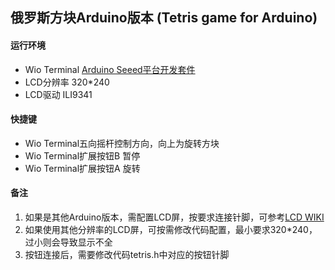 ## 俄罗斯方块Arduino版本 (Tetris game for Arduino)

#### 运行环境
* Wio Terminal [Arduino Seeed平台开发套件](https://wiki.seeedstudio.com/Wio-Terminal-Getting-Started/)
* LCD分辨率 320*240
* LCD驱动 ILI9341

#### 快捷键
* Wio Terminal五向摇杆控制方向，向上为旋转方块
* Wio Terminal扩展按钮B 暂停
* Wio Terminal扩展按钮A 旋转

#### 备注
1. 如果是其他Arduino版本，需配置LCD屏，按要求连接针脚，可参考[LCD WIKI](http://www.lcdwiki.com/zh/%E9%A6%96%E9%A1%B5#SPI_Display_Module)
2. 如果使用其他分辨率的LCD屏，可按需修改代码配置，最小要求320*240，过小则会导致显示不全
2. 按钮连接后，需要修改代码tetris.h中对应的按钮针脚


